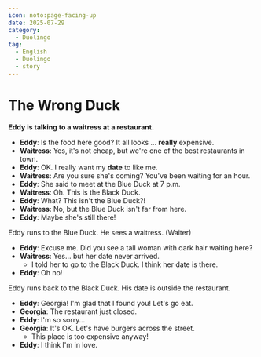 ```yaml
---
icon: noto:page-facing-up
date: 2025-07-29
category:
  - Duolingo
tag:
  - English
  - Duolingo
  - story
---
```


# The Wrong Duck

**Eddy is talking to a waitress at a restaurant.**

- **Eddy**: Is the food here good? It all looks … **really** expensive.
- **Waitress**: Yes, it's not cheap, but we're one of the best restaurants in town.
- **Eddy**: OK. I really want my **date** to like me.
- **Waitress**: Are you sure she's coming? You've been waiting for an hour.
- **Eddy**: She said to meet at the Blue Duck at 7 p.m.
- **Waitress**: Oh. This is the Black Duck.
- **Eddy**: What? This isn't the Blue Duck?!
- **Waitress**: No, but the Blue Duck isn't far from here.
- **Eddy**: Maybe she's still there!

Eddy runs to the Blue Duck. He sees a waitress. (Waiter)

- **Eddy**: Excuse me. Did you see a tall woman with dark hair waiting here?
- **Waitress**: Yes… but her date never arrived.
  - I told her to go to the Black Duck. I think her date is there.
- **Eddy**: Oh no!

Eddy runs back to the Black Duck. His date is outside the restaurant.

- **Eddy**: Georgia! I'm glad that I found you! Let's go eat.
- **Georgia**: The restaurant just closed.
- **Eddy**: I'm so sorry…
- **Georgia**: It's OK. Let's have burgers across the street.
  - This place is too expensive anyway!
- **Eddy**: I think I'm in love.
